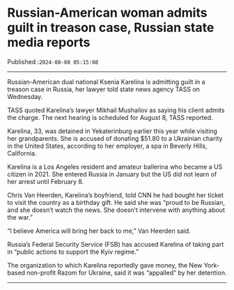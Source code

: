 # Russian-American woman admits guilt in treason case, Russian state media reports

Published :`2024-08-08 05:15:08`

---

Russian-American dual national Ksenia Karelina is admitting guilt in a treason case in Russia, her lawyer told state news agency TASS on Wednesday.

TASS quoted Karelina’s lawyer Mikhail Mushailov as saying his client admits the charge. The next hearing is scheduled for August 8, TASS reported.

Karelina, 33, was detained in Yekaterinburg earlier this year while visiting her grandparents. She is accused of donating $51.80 to a Ukrainian charity in the United States, according to her employer, a spa in Beverly Hills, California.

Karelina is a Los Angeles resident and amateur ballerina who became a US citizen in 2021. She entered Russia in January but the US did not learn of her arrest until February 8.

Chris Van Heerden, Karelina’s boyfriend, told CNN he had bought her ticket to visit the country as a birthday gift. He said she was “proud to be Russian, and she doesn’t watch the news. She doesn’t intervene with anything about the war.”

“I believe America will bring her back to me,” Van Heerden said.

Russia’s Federal Security Service (FSB) has accused Karelina of taking part in “public actions to support the Kyiv regime.”

The organization to which Karelina reportedly gave money, the New York-based non-profit Razom for Ukraine, said it was “appalled” by her detention.

---

